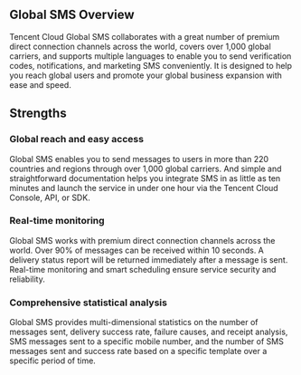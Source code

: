 ## Global SMS Overview

Tencent Cloud Global SMS collaborates with a great number of premium direct connection channels across the world, covers over 1,000 global carriers, and supports multiple languages to enable you to send verification codes, notifications, and marketing SMS conveniently. It is designed to help you reach global users and promote your global business expansion with ease and speed.


## Strengths

### Global reach and easy access
Global SMS enables you to send messages to users in more than 220 countries and regions through over 1,000 global carriers. And simple and straightforward documentation helps you integrate SMS in as little as ten minutes and launch the service in under one hour via the Tencent Cloud Console, API, or SDK.


### Real-time monitoring
Global SMS works with premium direct connection channels across the world. Over 90% of messages can be received within 10 seconds. A delivery status report will be returned immediately after a message is sent. Real-time monitoring and smart scheduling ensure service security and reliability.


### Comprehensive statistical analysis
Global SMS provides multi-dimensional statistics on the number of messages sent, delivery success rate, failure causes, and receipt analysis, SMS messages sent to a specific mobile number, and the number of SMS messages sent and success rate based on a specific template over a specific period of time.
